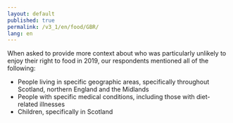 ```yaml
---
layout: default
published: true
permalink: /v3_1/en/food/GBR/
lang: en
---
```

When asked to provide more context about who was particularly unlikely to enjoy their right to food in 2019, our respondents mentioned all of the following:

-	People living in specific geographic areas, specifically throughout Scotland, northern England and the Midlands
-	People with specific medical conditions, including those with diet-related illnesses
-	Children, specifically in Scotland